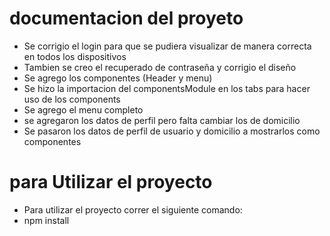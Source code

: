 # documentacion del proyeto
- Se corrigio el login para que se pudiera visualizar de manera correcta en todos los dispositivos
- Tambien se creo el recuperado de contraseña y corrigio el diseño
- Se agrego los componentes (Header y menu)
- Se hizo la importacion del componentsModule en los tabs para hacer uso de los components
- Se agrego el menu completo
- se agregaron los datos de perfil pero falta cambiar los de domicilio
- Se pasaron los datos de perfil de usuario y domicilio a mostrarlos como componentes
# para Utilizar el proyecto
- Para utilizar el proyecto correr el siguiente comando:
- npm install
